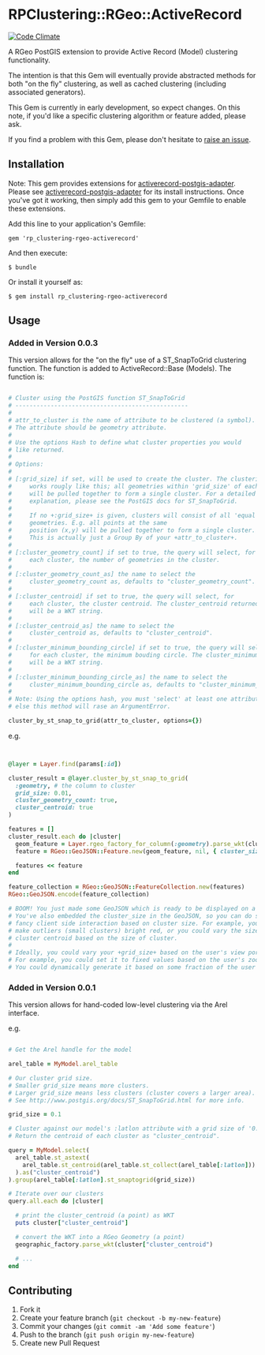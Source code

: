 # RPClustering::RGeo::ActiveRecord

[![Code Climate](https://codeclimate.com/github/robertpyke/rp_clustering-rgeo-activerecord.png)](https://codeclimate.com/github/robertpyke/rp_clustering-rgeo-activerecord)

A RGeo PostGIS extension to provide Active Record (Model) clustering functionality.

The intention is that this Gem will eventually provide abstracted methods for
both "on the fly" clustering, as well as cached clustering (including associated generators).

This Gem is currently in early development, so expect changes. On this note, if you'd like a specific clustering
algorithm or feature added, please ask.

If you find a problem with this Gem, please don't hesitate to [raise an issue](https://github.com/robertpyke/rp_clustering-rgeo-activerecord/issues).

## Installation

Note: This gem provides extensions for [activerecord-postgis-adapter](https://github.com/dazuma/activerecord-postgis-adapter).
Please see [activerecord-postgis-adapter](https://github.com/dazuma/activerecord-postgis-adapter)
for its install instructions. Once you've got
it working, then simply add this gem to your Gemfile to enable these extensions.

Add this line to your application's Gemfile:

    gem 'rp_clustering-rgeo-activerecord'

And then execute:

    $ bundle

Or install it yourself as:

    $ gem install rp_clustering-rgeo-activerecord


## Usage

### Added in Version 0.0.3

This version allows for the "on the fly" use of a ST_SnapToGrid clustering function.
The function is added to ActiveRecord::Base (Models). The function is:

```ruby

# Cluster using the PostGIS function ST_SnapToGrid
# -------------------------------------------------
#
# attr_to_cluster is the name of attribute to be clustered (a symbol).
# The attribute should be geometry attribute.
#
# Use the options Hash to define what cluster properties you would
# like returned.
#
# Options:
#
# [:grid_size] if set, will be used to create the cluster. The clustering
#     works rougly like this; all geometries within 'grid_size' of each other
#     will be pulled together to form a single cluster. For a detailed
#     explanation, please see the PostGIS docs for ST_SnapToGrid.
#
#     If no +:grid_size+ is given, clusters will consist of all 'equal'
#     geometries. E.g. all points at the same 
#     position (x,y) will be pulled together to form a single cluster.
#     This is actually just a Group By of your +attr_to_cluster+.
#
# [:cluster_geometry_count] if set to true, the query will select, for
#     each cluster, the number of geometries in the cluster.
#
# [:cluster_geometry_count_as] the name to select the
#     cluster_geometry_count as, defaults to "cluster_geometry_count".
#
# [:cluster_centroid] if set to true, the query will select, for
#     each cluster, the cluster centroid. The cluster_centroid returned
#     will be a WKT string.
#
# [:cluster_centroid_as] the name to select the 
#     cluster_centroid as, defaults to "cluster_centroid".
#
# [:cluster_minimum_bounding_circle] if set to true, the query will select,
#     for each cluster, the minimum bouding circle. The cluster_minimum_bounding_circle
#     will be a WKT string.
#
# [:cluster_minimum_bounding_circle_as] the name to select the
#     cluster_minimum_bounding_circle as, defaults to "cluster_minimum_bounding_circle"
#
# Note: Using the options hash, you must 'select' at least one attribute,
# else this method will rase an ArgumentError.

cluster_by_st_snap_to_grid(attr_to_cluster, options={})

```

e.g.

```ruby


@layer = Layer.find(params[:id])

cluster_result = @layer.cluster_by_st_snap_to_grid(
  :geometry, # the column to cluster
  grid_size: 0.01,
  cluster_geometry_count: true,
  cluster_centroid: true
)

features = []
cluster_result.each do |cluster|
  geom_feature = Layer.rgeo_factory_for_column(:geometry).parse_wkt(cluster.cluster_centroid)
  feature = RGeo::GeoJSON::Feature.new(geom_feature, nil, { cluster_size: cluster.cluster_geometry_count.to_i })

  features << feature
end

feature_collection = RGeo::GeoJSON::FeatureCollection.new(features)
RGeo::GeoJSON.encode(feature_collection)

# BOOM! You just made some GeoJSON which is ready to be displayed on a map.
# You've also embedded the cluster_size in the GeoJSON, so you can do some
# fancy client side interaction based on cluster size. For example, you could
# make outliers (small clusters) bright red, or you could vary the size of the
# cluster centroid based on the size of cluster.
#
# Ideally, you could vary your +grid_size+ based on the user's view port.
# For example, you could set it to fixed values based on the user's zoom level.
# You could dynamically generate it based on some fraction of the user's view port bbox.

```

### Added in Version 0.0.1

This version allows for hand-coded low-level clustering via the Arel interface.

e.g.

```ruby

# Get the Arel handle for the model

arel_table = MyModel.arel_table

# Our cluster grid size.
# Smaller grid_size means more clusters.
# Larger grid_size means less clusters (cluster covers a larger area).
# See http://www.postgis.org/docs/ST_SnapToGrid.html for more info.

grid_size = 0.1

# Cluster against our model's :latlon attribute with a grid size of '0.1'.
# Return the centroid of each cluster as "cluster_centroid".

query = MyModel.select(
  arel_table.st_astext(
    arel_table.st_centroid(arel_table.st_collect(arel_table[:latlon]))
  ).as("cluster_centroid")
).group(arel_table[:latlon].st_snaptogrid(grid_size))

# Iterate over our clusters
query.all.each do |cluster|

  # print the cluster_centroid (a point) as WKT
  puts cluster["cluster_centroid"]

  # convert the WKT into a RGeo Geometry (a point)
  geographic_factory.parse_wkt(cluster["cluster_centroid")

  # ...
end

```

## Contributing

1. Fork it
2. Create your feature branch (`git checkout -b my-new-feature`)
3. Commit your changes (`git commit -am 'Add some feature'`)
4. Push to the branch (`git push origin my-new-feature`)
5. Create new Pull Request
